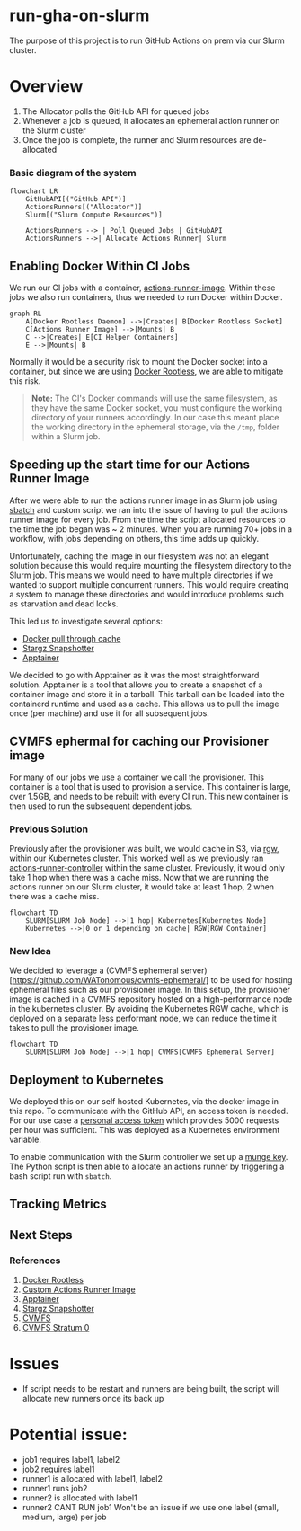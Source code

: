 # run-gha-on-slurm

The purpose of this project is to run GitHub Actions on prem via our Slurm cluster.

# Overview
1. The Allocator polls the GitHub API for queued jobs
2. Whenever a job is queued, it allocates an ephemeral action runner on the Slurm cluster
3. Once the job is complete, the runner and Slurm resources are de-allocated

### Basic diagram of the system
```mermaid
flowchart LR
    GitHubAPI[("GitHub API")]
    ActionsRunners[("Allocator")]
    Slurm[("Slurm Compute Resources")]

    ActionsRunners --> | Poll Queued Jobs | GitHubAPI 
    ActionsRunners -->| Allocate Actions Runner| Slurm 
```

## Enabling Docker Within CI Jobs

We run our CI jobs with a container, [actions-runner-image](https://github.com/WATonomous/actions-runner-image). Within these jobs we also run containers, thus we needed to run Docker within Docker.


```mermaid
graph RL
    A[Docker Rootless Daemon] -->|Creates| B[Docker Rootless Socket]
    C[Actions Runner Image] -->|Mounts| B
    C -->|Creates| E[CI Helper Containers]
    E -->|Mounts| B
```

Normally it would be a security risk to mount the Docker socket into a container, but since we are using [Docker Rootless](https://docs.docker.com/engine/security/rootless/), we are able to mitigate this risk.

> **Note:** The CI's Docker commands will use the same filesystem, as they have the same Docker socket, you must configure the working directory of your runners accordingly. In our case this meant place the working directory in the ephemeral storage, via the `/tmp`, folder within a Slurm job.

## Speeding up the start time for our Actions Runner Image

After we were able to run the actions runner image in as Slurm job using [sbatch](https://slurm.schedmd.com/sbatch.html) and custom script we ran into the issue of having to pull the actions runner image for every job. From the time the script allocated resources to the time the job began was ~ 2 minutes. When you are running 70+ jobs in a workflow, with jobs depending on others, this time adds up quickly.

Unfortunately, caching the image in our filesystem was not an elegant solution because this would require mounting the filesystem directory to the Slurm job. This means we would need to have multiple directories if we wanted to support multiple concurrent runners. This would require creating a system to manage these directories and would introduce problems such as starvation and dead locks. 

This led us to investigate several options:
- [Docker pull through cache](https://docs.docker.com/docker-hub/mirror/)
- [Stargz Snapshotter](https://github.com/containerd/stargz-snapshotter)
- [Apptainer](https://apptainer.org/docs/user/main/index.html)

We decided to go with Apptainer as it was the most straightforward solution. Apptainer is a tool that allows you to create a snapshot of a container image and store it in a tarball. This tarball can be loaded into the containerd runtime and used as a cache. This allows us to pull the image once (per machine) and use it for all subsequent jobs. 

## CVMFS ephermal for caching our Provisioner image

For many of our jobs we use a container we call the provisioner. This container is a tool that is used to provision a service. This container is large, over 1.5GB, and needs to be rebuilt with every CI run. This new container is then used to run the subsequent dependent jobs. 

### Previous Solution
Previously after the provisioner was built, we would cache in S3, via [rgw](https://docs.ceph.com/en/latest/man/8/radosgw/), within our Kubernetes cluster. This worked well as we previously ran [actions-runner-controller](https://github.com/actions/actions-runner-controller) within the same cluster. Previously, it would only take 1 hop when there was a cache miss. Now that we are running the actions runner on our Slurm cluster, it would take at least 1 hop, 2 when there was a cache miss. 

```mermaid
flowchart TD
    SLURM[SLURM Job Node] -->|1 hop| Kubernetes[Kubernetes Node]
    Kubernetes -->|0 or 1 depending on cache| RGW[RGW Container]
```

### New Idea
We decided to leverage a (CVMFS ephemeral server)[https://github.com/WATonomous/cvmfs-ephemeral/] to be used for hosting ephemeral files such as our provisioner image. In this setup, the provisioner image is cached in a CVMFS repository hosted on a high-performance node in the kubernetes cluster. By avoiding the Kubernetes RGW cache, which is deployed on a separate less performant node, we can reduce the time it takes to pull the provisioner image.


```mermaid
flowchart TD
    SLURM[SLURM Job Node] -->|1 hop| CVMFS[CVMFS Ephemeral Server]
```


## Deployment to Kubernetes

We deployed this on our self hosted Kubernetes, via the docker image in this repo. To communicate with the GitHub API, an access token is needed. For our use case a [personal access token](https://docs.github.com/en/authentication/keeping-your-account-and-data-secure/managing-your-personal-access-tokens#about-personal-access-tokens) which provides 5000 requests per hour was sufficient. This was deployed as a Kubernetes environment variable. 

To enable communication with the Slurm controller we set up a [munge key](https://dun.github.io/munge/). The Python script is then able to allocate an actions runner by triggering a bash script run with `sbatch`.

## Tracking Metrics


## Next Steps

### References
1. [Docker Rootless](https://docs.docker.com/engine/security/rootless/)
2. [Custom Actions Runner Image](https://github.com/WATonomous/actions-runner-image)
3. [Apptainer](https://apptainer.org/docs/user/main/index.html)
4. [Stargz Snapshotter](https://github.com/containerd/stargz-snapshotter)
5. [CVMFS](https://cvmfs.readthedocs.io/en/stable/)
6. [CVMFS Stratum 0](https://github.com/WATonomous/cvmfs-ephemeral/)


# Issues
- If script needs to be restart and runners are being built, the script will allocate new runners once its back up 

# Potential issue:
- job1 requires label1, label2
- job2 requires label1
- runner1 is allocated with label1, label2
- runner1 runs job2
- runner2 is allocated with label1
- runner2 CANT RUN job1
Won't be an issue if we use one label (small, medium, large) per job

